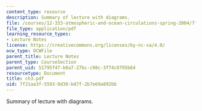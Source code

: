 ```yaml
---
content_type: resource
description: Summary of lecture with diagrams.
file: /courses/12-333-atmospheric-and-ocean-circulations-spring-2004/7f21aa3f55939d30bd7f2b7e69a892bb_ch3.pdf
file_type: application/pdf
learning_resource_types:
- Lecture Notes
license: https://creativecommons.org/licenses/by-nc-sa/4.0/
ocw_type: OCWFile
parent_title: Lecture Notes
parent_type: CourseSection
parent_uid: 51795f47-b0a7-27bc-c98c-3f74c8795b64
resourcetype: Document
title: ch3.pdf
uid: 7f21aa3f-5593-9d30-bd7f-2b7e69a892bb
---
```

Summary of lecture with diagrams.